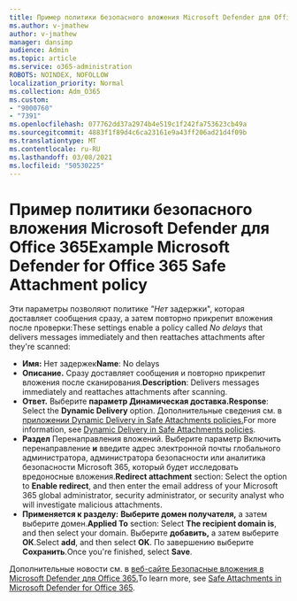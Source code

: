 ```yaml
---
title: Пример политики безопасного вложения Microsoft Defender для Office 365
ms.author: v-jmathew
author: v-jmathew
manager: dansimp
audience: Admin
ms.topic: article
ms.service: o365-administration
ROBOTS: NOINDEX, NOFOLLOW
localization_priority: Normal
ms.collection: Adm_O365
ms.custom:
- "9000760"
- "7391"
ms.openlocfilehash: 077762dd37a2974b4e519c1f242fa753623cb49a
ms.sourcegitcommit: 4883f1f89d4c6ca23161e9a43ff206ad21d4f09b
ms.translationtype: MT
ms.contentlocale: ru-RU
ms.lasthandoff: 03/08/2021
ms.locfileid: "50530225"
---
```

# <a name="example-microsoft-defender-for-office-365-safe-attachment-policy"></a><span data-ttu-id="fa17a-102">Пример политики безопасного вложения Microsoft Defender для Office 365</span><span class="sxs-lookup"><span data-stu-id="fa17a-102">Example Microsoft Defender for Office 365 Safe Attachment policy</span></span>

<span data-ttu-id="fa17a-103">Эти параметры позволяют политике *"Нет* задержки", которая доставляет сообщения сразу, а затем повторно прикрепит вложения после проверки:</span><span class="sxs-lookup"><span data-stu-id="fa17a-103">These settings enable a policy called *No delays* that delivers messages immediately and then reattaches attachments after they're scanned:</span></span>

- <span data-ttu-id="fa17a-104">**Имя:** Нет задержек</span><span class="sxs-lookup"><span data-stu-id="fa17a-104">**Name**: No delays</span></span>
- <span data-ttu-id="fa17a-105">**Описание.** Сразу доставляет сообщения и повторно прикрепит вложения после сканирования.</span><span class="sxs-lookup"><span data-stu-id="fa17a-105">**Description**: Delivers messages immediately and reattaches attachments after scanning.</span></span>
- <span data-ttu-id="fa17a-106">**Ответ.** Выберите **параметр Динамическая доставка.**</span><span class="sxs-lookup"><span data-stu-id="fa17a-106">**Response**: Select the **Dynamic Delivery** option.</span></span> <span data-ttu-id="fa17a-107">Дополнительные сведения см. в [приложении Dynamic Delivery in Safe Attachments policies.](https://go.microsoft.com/fwlink/?linkid=2092328)</span><span class="sxs-lookup"><span data-stu-id="fa17a-107">For more information, see [Dynamic Delivery in Safe Attachments policies](https://go.microsoft.com/fwlink/?linkid=2092328).</span></span>
- <span data-ttu-id="fa17a-108">**Раздел** Перенаправления вложений. Выберите параметр Включить перенаправление **и** введите адрес электронной почты глобального администратора, администратора безопасности или аналитика безопасности Microsoft 365, который будет исследовать вредоносные вложения.</span><span class="sxs-lookup"><span data-stu-id="fa17a-108">**Redirect attachment** section: Select the option to **Enable redirect**, and then enter the email address of your Microsoft 365 global administrator, security administrator, or security analyst who will investigate malicious attachments.</span></span>
- <span data-ttu-id="fa17a-109">**Применяется к разделу:** **Выберите домен получателя,** а затем выберите домен.</span><span class="sxs-lookup"><span data-stu-id="fa17a-109">**Applied To** section: Select **The recipient domain is**, and then select your domain.</span></span> <span data-ttu-id="fa17a-110">Выберите **добавить,** а затем выберите **ОК**.</span><span class="sxs-lookup"><span data-stu-id="fa17a-110">Select **add**, and then select **OK**.</span></span> <span data-ttu-id="fa17a-111">По завершению выберите **Сохранить**.</span><span class="sxs-lookup"><span data-stu-id="fa17a-111">Once you're finished, select **Save**.</span></span>

<span data-ttu-id="fa17a-112">Дополнительные новости см. в [веб-сайте Безопасные вложения в Microsoft Defender для Office 365.](https://go.microsoft.com/fwlink/?linkid=2092213)</span><span class="sxs-lookup"><span data-stu-id="fa17a-112">To learn more, see [Safe Attachments in Microsoft Defender for Office 365](https://go.microsoft.com/fwlink/?linkid=2092213).</span></span>
